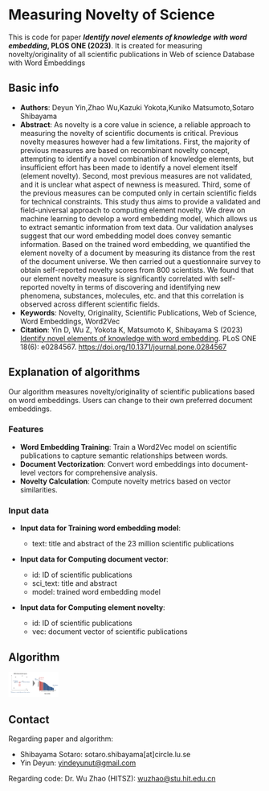 # Measuring Novelty of Science

This is code for paper ***Identify novel elements of knowledge with word embedding*, PLOS ONE (2023)**. It is created for measuring novelty/originality of all scientific publications in Web of science Database with Word Embeddings 

## Basic info

- **Authors**: Deyun Yin,Zhao Wu,Kazuki Yokota,Kuniko Matsumoto,Sotaro Shibayama
- **Abstract**: As novelty is a core value in science, a reliable approach to measuring the novelty of scientific documents is critical. Previous novelty measures however had a few limitations. First, the majority of previous measures are based on recombinant novelty concept, attempting to identify a novel combination of knowledge elements, but insufficient effort has been made to identify a novel element itself (element novelty). Second, most previous measures are not validated, and it is unclear what aspect of newness is measured. Third, some of the previous measures can be computed only in certain scientific fields for technical constraints. This study thus aims to provide a validated and field-universal approach to computing element novelty. We drew on machine learning to develop a word embedding model, which allows us to extract semantic information from text data. Our validation analyses suggest that our word embedding model does convey semantic information. Based on the trained word embedding, we quantified the element novelty of a document by measuring its distance from the rest of the document universe. We then carried out a questionnaire survey to obtain self-reported novelty scores from 800 scientists. We found that our element novelty measure is significantly correlated with self-reported novelty in terms of discovering and identifying new phenomena, substances, molecules, etc. and that this correlation is observed across different scientific fields.
- **Keywords**: Novelty, Originality, Scientific Publications, Web of Science, Word Embeddings, Word2Vec
- **Citation**: Yin D, Wu Z, Yokota K, Matsumoto K, Shibayama S (2023) [Identify novel elements of knowledge with word embedding](https://journals.plos.org/plosone/article?id=10.1371/journal.pone.0284567). PLoS ONE 18(6): e0284567. https://doi.org/10.1371/journal.pone.0284567

## Explanation of algorithms

Our algorithm measures novelty/originality of scientific publications based on word embeddings. Users can change to their own preferred document embeddings. 

 ### Features

- **Word Embedding Training**: Train a Word2Vec model on scientific publications to capture semantic relationships between words.
- **Document Vectorization**: Convert word embeddings into document-level vectors for comprehensive analysis.
- **Novelty Calculation**: Compute novelty metrics based on vector similarities.

### Input data 

- **Input data for Training word embedding model**: 
  - text: title and abstract of the 23 million scientific publications

- **Input data for Computing document vector**: 
  - id: ID of scientific publications 
  - sci_text: title and abstract 
  - model: trained word embedding model 

- **Input data for Computing element novelty**: 
  - id: ID of scientific publications 
  - vec: document vector of scientific publications

## Algorithm

<img src="https://github.com/DeyunYinWIPO/Novelty_Science_Text/blob/main/imgs/Novelty02.png" width=100px>

## **Contact**

Regarding paper and algorithm:

- Shibayama Sotaro: sotaro.shibayama[at]circle.lu.se
- Yin Deyun: yindeyunut@gmail.com 

Regarding code: Dr. Wu Zhao (HITSZ): wuzhao@stu.hit.edu.cn
